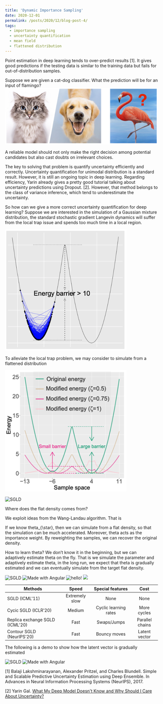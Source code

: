 ```yaml
---
title: 'Dynamic Importance Sampling'
date: 2020-12-01
permalink: /posts/2020/12/blog-post-4/
tags:
  - importance sampling
  - uncertainty quantification
  - mean field
  - flattened distribution
---
```


Point estimation in deep learning tends to over-predict results [1]. It gives good predictions if the testing data is similar to the training data but fails for out-of-distribution samples.

Suppose we are given a cat-dog classifier. What the prediction will be for an input of flamingo?
![Over-prediction in deep learning](/images/cat_dog.png)



A reliable model should not only make the right decision among potential candidates but also cast doubts on irrelevant choices.


The key to solving that problem is quantify uncertainty efficiently and correctly. Uncertainty quantification for unimodal distribution is a standard result. However, it is still an ongoing topic in deep learning. Regarding efficiency, Yarin already gives a pretty good tutorial talking about uncertainty predictions using Dropout. [2]. However, that method belongs to the class of variance inference, which tend to underestimate the uncertainty. 


So how can we give a more correct uncertainty quantification for deep learning? Suppose we are interested in the simulation of a Gaussian mixture distribution, the standard stochastic gradient Langevin dynamics will suffer from the local trap issue and spends too much time in a local region.  

<img src="/images/original_density.png" width="400" height="400" />


To alleviate the local trap problem, we may consider to simulate from a flattened distribution

<img src="/images/flat_density.png" width="400" height="400" />


![SGLD](/images/CSGLD/SGLD.gif)


Where does the flat density comes from?

We exploit ideas from the Wang-Landau algorithm. That is




If we know theta_{\star}, then we can simulate from a flat density, so that the simulation can be much accelerated. Moreover, theta acts as the importance weight. By reweighting the samples, we can recover the original density.


How to learn theta? We don’t know it in the beginning, but we can adaptively estimate theta on the fly. That is we simulate the parameter and adaptively estimate theta, in the long run, we expect that theta is gradually estimated and we can eventually simulate from the target flat density.



<p float="left">
  <img src="figures/SGLD.gif" width="200" title="SGLD"/>
  <img src="figures/cycSGLD.gif" width="200" alt="Made with Angular" title="Angular" /> 
  <img src="figures/reSGLD.gif" width="200" alt="hello!" title="adam solomon's hello"/>
  <img src="figures/CSGLD.gif" width="200" />
</p>



| Methods   |      Speed      | Special features  | Cost |
|----------|:-------------:|:-------------:|:-------------:|
| SGLD (ICML'11) |  Extremely slow | None | None |
| Cycic SGLD (ICLR'20) |    Medium   | Cyclic learning rates  | More cycles |
| Replica exchange SGLD (ICML'20) | Fast | Swaps/Jumps | Parallel chains |
| Contour SGLD (NeurIPS'20) | Fast | Bouncy moves | Latent vector |



The following is a demo to show how the latent vector is gradually estimated
<p float="left">
  <img src="figures/CSGLD_with_PDF.gif" width="200" title="SGLD"/>
  <img src="figures/CSGLD_PDF.gif" width="200" alt="Made with Angular" title="Angular" /> 
</p>





[1] Balaji Lakshminarayanan, Alexander Pritzel, and Charles Blundell. Simple and Scalable Predictive Uncertainty Estimation using Deep Ensemble. In Advances in Neural Information Processing Systems (NeurIPS), 2017.

[2] Yarin Gal. [What My Deep Model Doesn't Know and Why Should I Care About Uncertainty?](https://www.cs.ox.ac.uk/people/yarin.gal/website/blog_3d801aa532c1ce.html)
